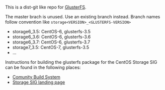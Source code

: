 This is a dist-git like repo for [GlusterFS](https://github.com/gluster/glusterfs).

The master brach is unused. Use an existing branch instead.
Branch names follow convention like `storage<VERSION>_<GLUSTERFS-VERSION>`

* storage6_3.5: CentOS-6, glusterfs-3.5
* storage6_3.6: CentOS-6, glusterfs-3.6
* storage6_3.7: CentOS-6, glusterfs-3.7
* storage7_3.5: CentOS-7, glusterfs-3.5
* ...

Instructions for building the glusterfs package for the CentOS Storage SIG can be found in the following places:

* [Comunity Build System](https://wiki.centos.org/HowTos/CommunityBuildSystem)
* [Storage SIG landing page](https://wiki.centos.org/SpecialInterestGroup/Storage/Gluster)

